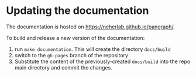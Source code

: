 # Updating the documentation

The documentation is hosted on <https://neherlab.github.io/pangraph/>.

To build and release a new version of the documentation:

1. run `make documentation`. This will create the directory `docs/build`
2. switch to the `gh-pages` branch of the repository
3. Substitute the content of the previously-created `docs/build` into the repo main directory and commit the changes.